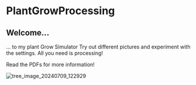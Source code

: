 # PlantGrowProcessing

## Welcome...
... to my plant Grow Simulator
Try out different pictures and experiment with the settings. All you need is processing! 

Read the PDFs for more information! 




![tree_image_20240709_122929](https://github.com/user-attachments/assets/6d02cfe7-578c-4df9-918e-e73d33d008c4)


